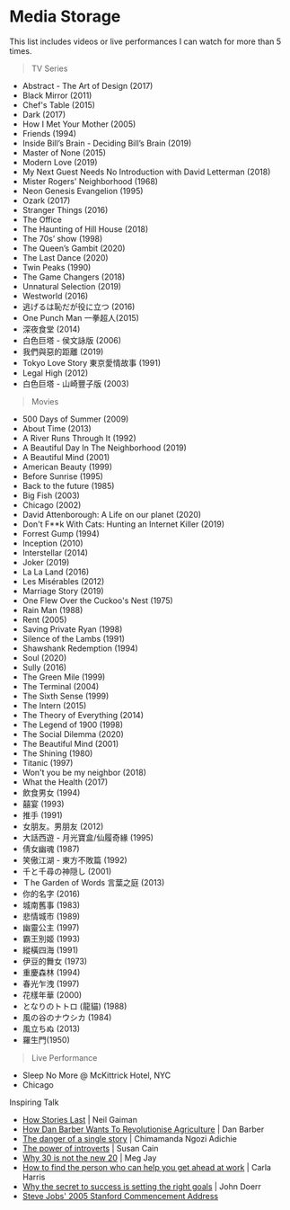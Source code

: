 # Media Storage

This list includes videos or live performances I can watch for more than 5 times.

> TV Series
- Abstract - The Art of Design (2017)
- Black Mirror (2011)
- Chef's Table (2015)
- Dark (2017)
- How I Met Your Mother (2005)
- Friends (1994)
- Inside Bill’s Brain - Deciding Bill’s Brain (2019)
- Master of None (2015)
- Modern Love (2019)
- My Next Guest Needs No Introduction with David Letterman (2018)
- Mister Rogers' Neighborhood (1968)
- Neon Genesis Evangelion (1995)
- Ozark (2017)
- Stranger Things (2016)
- The Office
- The Haunting of Hill House (2018)
- The 70s’ show (1998)
- The Queen’s Gambit (2020)
- The Last Dance (2020)
- Twin Peaks (1990)
- The Game Changers (2018)
- Unnatural Selection (2019)
- Westworld (2016)
- 逃げるは恥だが役に立つ (2016)
- One Punch Man 一拳超人(2015)
- 深夜食堂 (2014)
- 白色巨塔 - 侯文詠版 (2006)
- 我們與惡的距離 (2019)
- Tokyo Love Story 東京愛情故事 (1991)
- Legal High (2012)
- 白色巨塔 - 山崎豐子版 (2003)

> Movies
- 500 Days of Summer (2009)
- About Time (2013)
- A River Runs Through It (1992)
- A Beautiful Day In The Neighborhood (2019)
- A Beautiful Mind (2001)
- American Beauty (1999)
- Before Sunrise (1995)
- Back to the future (1985)
- Big Fish (2003)
- Chicago (2002)
- David Attenborough: A Life on our planet (2020)
- Don't F**k With Cats: Hunting an Internet Killer (2019)
- Forrest Gump (1994)
- Inception (2010)
- Interstellar (2014)
- Joker (2019)
- La La Land (2016)
- Les Misérables (2012)
- Marriage Story (2019)
- One Flew Over the Cuckoo's Nest (1975)
- Rain Man (1988)
- Rent (2005)
- Saving Private Ryan (1998)
- Silence of the Lambs (1991) 
- Shawshank Redemption (1994)
- Soul (2020)
- Sully (2016)
- The Green Mile (1999)
- The Terminal (2004)
- The Sixth Sense (1999)
- The Intern (2015)
- The Theory of Everything (2014)
- The Legend of 1900 (1998)
- The Social Dilemma (2020)
- The Beautiful Mind (2001)
- The Shining (1980)
- Titanic (1997)
- Won't you be my neighbor (2018)
- What the Health (2017)
- 飲食男女 (1994)
- 囍宴 (1993)
- 推手 (1991)
- 女朋友。男朋友 (2012)
- 大話西遊 - 月光寶盒/仙履奇緣 (1995) 
- 倩女幽魂 (1987)
- 笑傲江湖 - 東方不敗篇 (1992)
- 千と千尋の神隠し (2001)
- Ｔhe Garden of Words 言葉之庭 (2013)
- 你的名字 (2016)
- 城南舊事 (1983)
- 悲情城市 (1989)
- 幽靈公主 (1997)
- 霸王別姬 (1993)
- 縱橫四海 (1991)
- 伊豆的舞女 (1973)
- 重慶森林 (1994)
- 春光乍洩 (1997)
- 花樣年華 (2000)
- となりのトトロ (龍貓) (1988)
- 風の谷のナウシカ (1984)
- 風立ちぬ (2013)
- 羅生門(1950)


> Live Performance
- Sleep No More @ McKittrick Hotel, NYC
- Chicago

Inspiring Talk
- [How Stories Last](https://www.youtube.com/watch?v=Xn2n7N7Q2vw) | Neil Gaiman
- [How Dan Barber Wants To Revolutionise Agriculture](https://www.youtube.com/watch?v=4j_0HO6UTgM) | Dan Barber
- [The danger of a single story](https://www.youtube.com/watch?v=D9Ihs241zeg) | Chimamanda Ngozi Adichie
- [The power of introverts](https://www.youtube.com/watch?v=c0KYU2j0TM4) | Susan Cain
- [Why 30 is not the new 20](https://www.youtube.com/watch?v=vhhgI4tSMwc) | Meg Jay
- [How to find the person who can help you get ahead at work](https://www.youtube.com/watch?v=gpE_W50OTUc) | Carla Harris
- [Why the secret to success is setting the right goals](https://www.youtube.com/watch?v=L4N1q4RNi9I) | John Doerr
- [Steve Jobs' 2005 Stanford Commencement Address](https://www.youtube.com/watch?v=UF8uR6Z6KLc)
